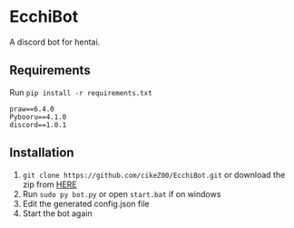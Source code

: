 # EcchiBot
 A discord bot for hentai.
## Requirements
Run ```pip install -r requirements.txt```

```
praw==6.4.0
Pybooru==4.1.0
discord==1.0.1
```


## Installation

1) ```git clone https://github.com/cikeZ00/EcchiBot.git``` or download the zip from [HERE](https://github.com/cikeZ00/EcchiBot/archive/master.zip)
2) Run ```sudo py bot.py``` or open ```start.bat``` if on windows
3) Edit the generated config.json file
4) Start the bot again
